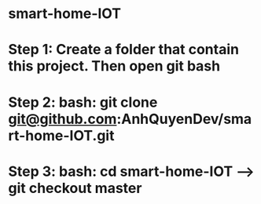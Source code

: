 # smart-home-IOT
# Step 1: Create a folder that contain this project. Then open git bash
# Step 2: bash: git clone git@github.com:AnhQuyenDev/smart-home-IOT.git
# Step 3: bash: cd smart-home-IOT  -->  git checkout master
